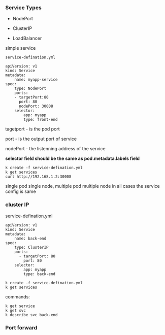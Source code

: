 ### Service Types

- NodePort 

- ClusterIP 

- LoadBalancer

simple service

`service-defination.yml`

```
apiVersion: v1
kind: Service 
metadata:
    name: myapp-service 
spec:
    type: NodePort
    ports:
    - targetPort:80
      port: 80
      nodePort: 30008
    selector:
        app: myapp
        type: front-end
```

tagetport - is the pod port 

port  - is the output port of service 

nodePort - the listenning address of the service 

**selector field should be the same as pod.metadata.labels field**

```
k create -f service-defination.yml
k get services
curl http://192.168.1.2:30008
```

single pod single node, multiple pod multiple node   in all cases the service config is same 

### cluster IP

service-defination.yml

```
apiVersion: v1
kind: Service 
metadata:
    name: back-end
spec:
    type: ClusterIP
    ports:
      - targetPort: 80
        port: 80
    selector:
        app: myapp
        type: back-end
```

```
k create -f service-defination.yml
k get services
```

commands:

```
k get service
k get svc     
k describe svc back-end
```

### Port forward

```

```


